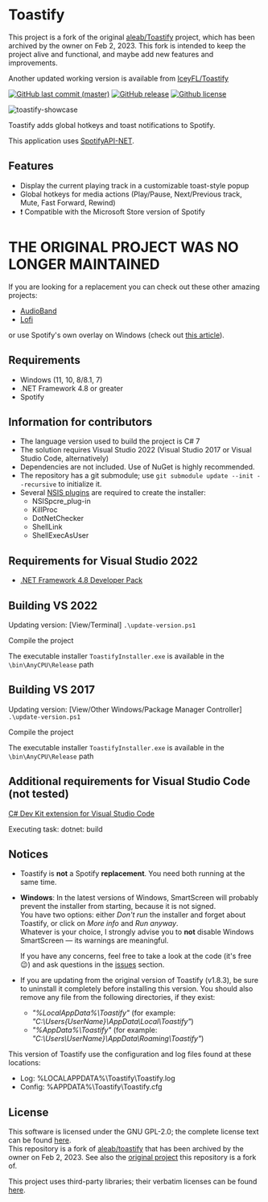 # Toastify

This project is a fork of the original [aleab/Toastify](https://github.com/aleab/toastify) project, which has been archived by the owner on Feb 2, 2023. This fork is intended to keep the project alive and functional, and maybe add new features and improvements.

Another updated working version is available from  [IceyFL/Toastify](https://github.com/IceyFL/Fixed-Toastify)


[![GitHub last commit (master)](https://img.shields.io/github/last-commit/IGZmanuelMartinVivaldi/toastify/master.svg?label=Last%20Commit&maxAge=60)][commits]
[![GitHub release](https://img.shields.io/github/release/IGZmanuelMartinVivaldi/toastify.svg?label=Release&maxAge=60)][release-latest]
[![Github license](https://img.shields.io/badge/License-GPL%20v2-blue.svg?maxAge=86400)][license]

![toastify-showcase][toastify-showcase]

Toastify adds global hotkeys and toast notifications to Spotify.

This application uses [SpotifyAPI-NET][SpotifyAPI-NET].

## Features
* Display the current playing track in a customizable toast-style popup
* Global hotkeys for media actions (Play/Pause, Next/Previous track, Mute, Fast Forward, Rewind)
* :heavy_exclamation_mark: Compatible with the Microsoft Store version of Spotify

# THE ORIGINAL PROJECT WAS NO LONGER MAINTAINED
If you are looking for a replacement you can check out these other amazing projects:
- [AudioBand](https://github.com/AudioBand/AudioBand)
- [Lofi](https://github.com/dvx/lofi)

or use Spotify's own overlay on Windows (check out [this article](https://www.alphr.com/spotify-overlay-with-game-windows/)).


## Requirements
* Windows (11, 10, 8/8.1, 7)
* .NET Framework 4.8 or greater
* Spotify 


## Information for contributors
* The language version used to build the project is C# 7
* The solution requires Visual Studio 2022 (Visual Studio 2017 or Visual Studio Code, alternatively)
* Dependencies are not included. Use of NuGet is highly recommended.
* The repository has a git submodule; use `git submodule update --init --recursive` to initialize it.
* Several [NSIS plugins](https://nsis.sourceforge.io/Category:Plugins) are required to create the installer:
	* NSISpcre_plug-in
	* KillProc
	* DotNetChecker
	* ShellLink
	* ShellExecAsUser


## Requirements for Visual Studio 2022
* [.NET Framework 4.8 Developer Pack](https://aka.ms/msbuild/developerpacks)

## Building VS 2022

Updating version: [View/Terminal]
	`.\update-version.ps1`

Compile the project

The executable installer `ToastifyInstaller.exe` is available in the `\bin\AnyCPU\Release` path


## Building VS 2017

Updating version: [View/Other Windows/Package Manager Controller]
	`.\update-version.ps1`

Compile the project

The executable installer `ToastifyInstaller.exe` is available in the `\bin\AnyCPU\Release` path


## Additional requirements for Visual Studio Code (not tested)
[C# Dev Kit extension for Visual Studio Code](https://marketplace.visualstudio.com/items?itemName=ms-dotnettools.csharp)

Executing task: dotnet: build 



## Notices
* Toastify is **not** a Spotify **replacement**. You need both running at the same time.
* **Windows**: In the latest versions of Windows, SmartScreen will probably prevent the installer from starting, because it is not signed.  
  You have two options: either *Don't run* the installer and forget about Toastify, or click on *More info* and *Run anyway*.  
  Whatever is your choice, I strongly advise you to **not** disable Windows SmartScreen — its warnings are meaningful.  

  If you have any concerns, feel free to take a look at the code (it's free :wink:) and ask questions in the [issues][issues] section.
* If you are updating from the original version of Toastify (v1.8.3), be sure to uninstall it completely before installing this version. You should also remove any file from the following directories, if they exist:
  - *"%LocalAppData%\Toastify"* (for example: *"C:\Users\{UserName}\AppData\Local\Toastify"*)
  - *"%AppData%\Toastify"* (for example: *"C:\Users\\UserName}\AppData\Roaming\Toastify"*)

This version of Toastify use the configuration and log files found at these locations:
* Log: 		%LOCALAPPDATA%\Toastify\Toastify.log
* Config: 	%APPDATA%\Toastify\Toastify.cfg


## License
This software is licensed under the GNU GPL-2.0; the complete license text can be found [here][license].  
This repository is a fork of [aleab/toastify](https://github.com/aleab/toastify) that has been archived by the owner on Feb 2, 2023.
See also the [original project](https://github.com/nachmore/toastify) this repository is a fork of.

This project uses third-party libraries; their verbatim licenses can be found [here][license-3rdparty].


[//]: # (Links)

[toastify-showcase]: <https://raw.githubusercontent.com/aleab/toastify/gh-pages/img/toastify-showcase.png>
[license]: </LICENSE>
[license-3rdparty]: </LICENSE-3RD-PARTY>

[release-latest]: <https://github.com/IGZmanuelMartinVivaldi/toastify/releases/latest>
[commits]: <https://github.com/IGZmanuelMartinVivaldi/toastify/commits/master>
[issues]: <https://github.com/IGZmanuelMartinVivaldi/toastify/issues>

[aleab/toastify@github]: <https://github.com/aleab/toastify/>
[SpotifyAPI-NET]: <https://github.com/JohnnyCrazy/SpotifyAPI-NET>
